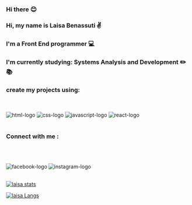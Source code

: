 ### Hi there :blush:

### Hi, my name is Laisa Benassuti :v:
### I'm a Front End programmer :computer:
### I'm currently studying: Systems Analysis and Development :pencil2: :books:

### create my projects using:
<br/>
<br/>
 <img src="https://img.shields.io/badge/HTML5-E34F26?style=for-the-badge&logo=html5&logoColor=white" alt="html-logo"/>
 <img src="https://img.shields.io/badge/CSS3-1572B6?style=for-the-badge&logo=css3&logoColor=white" alt="css-logo"/>
 <img src="https://img.shields.io/badge/JavaScript-F7DF1E?style=for-the-badge&logo=javascript&logoColor=black" alt="javascript-logo"/>
 <img src="https://img.shields.io/badge/react%20os-0088CC?style=for-the-badge&logo=reactos&logoColor=white" alt="react-logo"/>
<br/>
<br/>
  

### Connect with me : 
<br/>
<br/>
<p>
<a href="https://www.facebook.com/laisa.benassuti">
<img align="left"alt="facebook-logo" widht="22px" src="https://img.shields.io/badge/Facebook-1877F2?style=for-the-badge&logo=facebook&logoColor=white">
  <a/>
<a href="https://www.instagram.com/laisabenassuti/">
<img align="left"alt="instagram-logo" widht="22px" src="https://img.shields.io/badge/Instagram-E4405F?style=for-the-badge&logo=instagram&logoColor=white">
  <a/>
</p> 
<br/>
<br/>

[![laisa stats](https://github-readme-stats.vercel.app/api?username=laisabenassuti)](https://github.com/anuraghazra/github-readme-stats)

[![laisa Langs](https://github-readme-stats.vercel.app/api/top-langs/?username=laisabenassuti)](https://github.com/anuraghazra/github-readme-stats)





